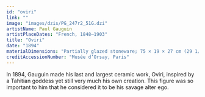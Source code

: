 ```yaml
---
id: "oviri"
link: ""
image: "images/dzis/PG_247r2_51G.dzi"
artistName: Paul Gauguin
artistPlaceDates: "French, 1848–1903"
title: "Oviri"
date: "1894"
materialDimensions: "Partially glazed stoneware; 75 × 19 × 27 cm (29 1/2 × 7 1/2 × 10 5/8 in.)"
creditAccessionNumber: "Musée d’Orsay, Paris"
---
```


In 1894, Gauguin made his last and largest ceramic work, Oviri, inspired by a Tahitian goddess yet still very much his own creation. This figure was so important to him that he considered it to be his savage alter ego.
